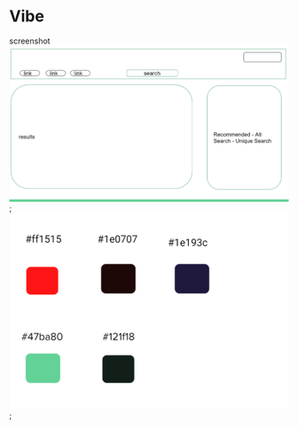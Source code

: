 # Vibe
screenshot
!['Vibe Wireframe'](/assets/img/Vibe%20-%20wireframe.PNG);
!['Colour palette'](/assets/img/Vibe%20-%20colours.PNG);